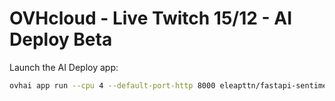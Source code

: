 # OVHcloud - Live Twitch 15/12 - AI Deploy Beta

Launch the AI Deploy app:

```bash
ovhai app run --cpu 4 --default-port-http 8000 eleapttn/fastapi-sentiment-classification:latest
```
